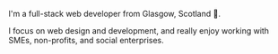 I'm a full-stack web developer from Glasgow, Scotland 🏴󠁧󠁢󠁳󠁣󠁴󠁿.

I focus on web design and development, and really enjoy working with SMEs, non-profits, and social enterprises.

<!---
lewis-conroy/lewis-conroy is a ✨ special ✨ repository because its `README.md` (this file) appears on your GitHub profile.
You can click the Preview link to take a look at your changes.
--->
